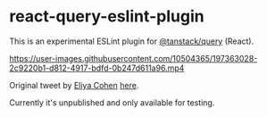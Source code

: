 # react-query-eslint-plugin
This is an experimental ESLint plugin for [@tanstack/query](https://tanstack.com/query/v4) (React).

https://user-images.githubusercontent.com/10504365/197363028-2c9220b1-d812-4917-bdfd-0b247d611a96.mp4

Original tweet by [Eliya Cohen](https://twitter.com/CoEliya) [here](https://twitter.com/CoEliya/status/1583928999838830592).

Currently it's unpublished and only available for testing.
